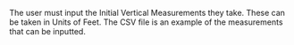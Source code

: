 The user must input the Initial Vertical Measurements they take. These can be taken in Units of Feet. The CSV file is an example of the measurements that can be inputted. 
